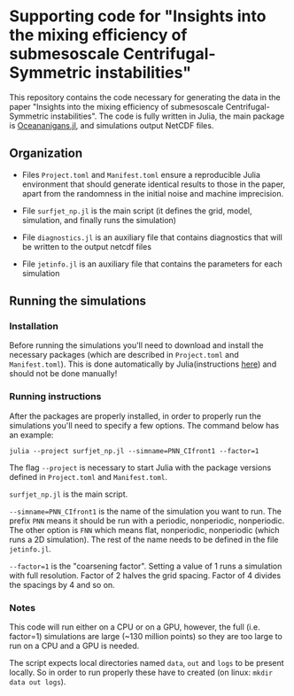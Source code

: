 # Supporting code for "Insights into the mixing efficiency of submesoscale Centrifugal-Symmetric instabilities"

This repository contains the code necessary for generating the data in the paper "Insights into the
mixing efficiency of submesoscale Centrifugal-Symmetric instabilities". The code is fully written
in Julia, the main package is
[Oceananigans.jl](https://clima.github.io/OceananigansDocumentation/stable/), and simulations output
NetCDF files.

## Organization

- Files `Project.toml` and `Manifest.toml` ensure a reproducible Julia environment that should
  generate identical results to those in the paper, apart from the randomness in the initial noise and
machine imprecision.

- File `surfjet_np.jl` is the main script (it defines the grid, model, simulation, and finally runs
  the simulation)

- File `diagnostics.jl` is an auxiliary file that contains diagnostics that will be written to the
  output netcdf files

- File `jetinfo.jl` is an auxiliary file that contains the parameters for each simulation



## Running the simulations

### Installation

Before running the simulations you'll need to download and install the necessary packages (which are
described in `Project.toml` and `Manifest.toml`). This is done automatically by Julia(instructions
[here](https://pkgdocs.julialang.org/v1/environments/#Using-someone-else's-project)) and should not
be done manually!


### Running instructions

After the packages are properly installed, in order to properly run the simulations you'll need to
specify a few options. The command below has an example:

```
julia --project surfjet_np.jl --simname=PNN_CIfront1 --factor=1
```

The flag `--project` is necessary to start Julia with the package versions defined in `Project.toml`
and `Manifest.toml`.

`surfjet_np.jl` is the main script.

`--simname=PNN_CIfront1` is the name of the simulation you want to run. The prefix `PNN` means it
should be run with a periodic, nonperiodic, nonperiodic. The other option is `FNN` which means flat,
nonperiodic, nonperiodic (which runs a 2D simulation). The rest of the name needs to be defined in
the file `jetinfo.jl`.

`--factor=1` is the "coarsening factor". Setting a value of 1 runs a simulation with full
resolution. Factor of 2 halves the grid spacing. Factor of 4 divides the spacings by 4 and so on.

### Notes

This code will run either on a CPU or on a GPU, however, the full (i.e. factor=1) simulations are
large (~130 million points) so they are too large to run on a CPU and a GPU is needed.

The script expects local directories named `data`, `out` and `logs` to be present locally. So in order to
run properly these have to created (on linux: `mkdir data out logs`).
